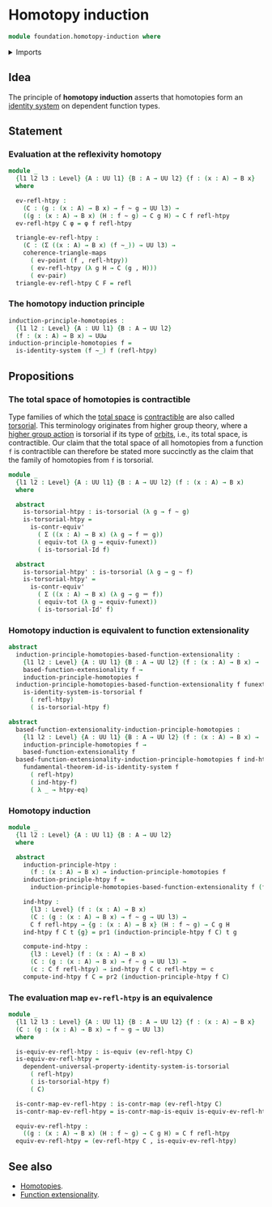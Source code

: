 # Homotopy induction

```agda
module foundation.homotopy-induction where
```

<details><summary>Imports</summary>

```agda
open import foundation.dependent-pair-types
open import foundation.function-extensionality
open import foundation.function-extensionality-axiom
open import foundation.identity-systems
open import foundation.universal-property-identity-systems
open import foundation.universe-levels

open import foundation-core.commuting-triangles-of-maps
open import foundation-core.contractible-maps
open import foundation-core.contractible-types
open import foundation-core.equivalences
open import foundation-core.function-types
open import foundation-core.functoriality-dependent-pair-types
open import foundation-core.homotopies
open import foundation-core.identity-types
open import foundation-core.torsorial-type-families
```

</details>

## Idea

The principle of **homotopy induction** asserts that homotopies form an
[identity system](foundation.identity-systems.md) on dependent function types.

## Statement

### Evaluation at the reflexivity homotopy

```agda
module _
  {l1 l2 l3 : Level} {A : UU l1} {B : A → UU l2} {f : (x : A) → B x}
  where

  ev-refl-htpy :
    (C : (g : (x : A) → B x) → f ~ g → UU l3) →
    ((g : (x : A) → B x) (H : f ~ g) → C g H) → C f refl-htpy
  ev-refl-htpy C φ = φ f refl-htpy

  triangle-ev-refl-htpy :
    (C : (Σ ((x : A) → B x) (f ~_)) → UU l3) →
    coherence-triangle-maps
      ( ev-point (f , refl-htpy))
      ( ev-refl-htpy (λ g H → C (g , H)))
      ( ev-pair)
  triangle-ev-refl-htpy C F = refl
```

### The homotopy induction principle

```agda
induction-principle-homotopies :
  {l1 l2 : Level} {A : UU l1} {B : A → UU l2}
  (f : (x : A) → B x) → UUω
induction-principle-homotopies f =
  is-identity-system (f ~_) f (refl-htpy)
```

## Propositions

### The total space of homotopies is contractible

Type families of which the [total space](foundation.dependent-pair-types.md) is
[contractible](foundation-core.contractible-types.md) are also called
[torsorial](foundation-core.torsorial-type-families.md). This terminology
originates from higher group theory, where a
[higher group action](higher-group-theory.higher-group-actions.md) is torsorial
if its type of [orbits](higher-group-theory.orbits-higher-group-actions.md),
i.e., its total space, is contractible. Our claim that the total space of all
homotopies from a function `f` is contractible can therefore be stated more
succinctly as the claim that the family of homotopies from `f` is torsorial.

```agda
module _
  {l1 l2 : Level} {A : UU l1} {B : A → UU l2} (f : (x : A) → B x)
  where

  abstract
    is-torsorial-htpy : is-torsorial (λ g → f ~ g)
    is-torsorial-htpy =
      is-contr-equiv'
        ( Σ ((x : A) → B x) (λ g → f ＝ g))
        ( equiv-tot (λ g → equiv-funext))
        ( is-torsorial-Id f)

  abstract
    is-torsorial-htpy' : is-torsorial (λ g → g ~ f)
    is-torsorial-htpy' =
      is-contr-equiv'
        ( Σ ((x : A) → B x) (λ g → g ＝ f))
        ( equiv-tot (λ g → equiv-funext))
        ( is-torsorial-Id' f)
```

### Homotopy induction is equivalent to function extensionality

```agda
abstract
  induction-principle-homotopies-based-function-extensionality :
    {l1 l2 : Level} {A : UU l1} {B : A → UU l2} (f : (x : A) → B x) →
    based-function-extensionality f →
    induction-principle-homotopies f
  induction-principle-homotopies-based-function-extensionality f funext-f =
    is-identity-system-is-torsorial f
      ( refl-htpy)
      ( is-torsorial-htpy f)

abstract
  based-function-extensionality-induction-principle-homotopies :
    {l1 l2 : Level} {A : UU l1} {B : A → UU l2} (f : (x : A) → B x) →
    induction-principle-homotopies f →
    based-function-extensionality f
  based-function-extensionality-induction-principle-homotopies f ind-htpy-f =
    fundamental-theorem-id-is-identity-system f
      ( refl-htpy)
      ( ind-htpy-f)
      ( λ _ → htpy-eq)
```

### Homotopy induction

```agda
module _
  {l1 l2 : Level} {A : UU l1} {B : A → UU l2}
  where

  abstract
    induction-principle-htpy :
      (f : (x : A) → B x) → induction-principle-homotopies f
    induction-principle-htpy f =
      induction-principle-homotopies-based-function-extensionality f (funext f)

    ind-htpy :
      {l3 : Level} (f : (x : A) → B x)
      (C : (g : (x : A) → B x) → f ~ g → UU l3) →
      C f refl-htpy → {g : (x : A) → B x} (H : f ~ g) → C g H
    ind-htpy f C t {g} = pr1 (induction-principle-htpy f C) t g

    compute-ind-htpy :
      {l3 : Level} (f : (x : A) → B x)
      (C : (g : (x : A) → B x) → f ~ g → UU l3) →
      (c : C f refl-htpy) → ind-htpy f C c refl-htpy ＝ c
    compute-ind-htpy f C = pr2 (induction-principle-htpy f C)
```

### The evaluation map `ev-refl-htpy` is an equivalence

```agda
module _
  {l1 l2 l3 : Level} {A : UU l1} {B : A → UU l2} {f : (x : A) → B x}
  (C : (g : (x : A) → B x) → f ~ g → UU l3)
  where

  is-equiv-ev-refl-htpy : is-equiv (ev-refl-htpy C)
  is-equiv-ev-refl-htpy =
    dependent-universal-property-identity-system-is-torsorial
      ( refl-htpy)
      ( is-torsorial-htpy f)
      ( C)

  is-contr-map-ev-refl-htpy : is-contr-map (ev-refl-htpy C)
  is-contr-map-ev-refl-htpy = is-contr-map-is-equiv is-equiv-ev-refl-htpy

  equiv-ev-refl-htpy :
    ((g : (x : A) → B x) (H : f ~ g) → C g H) ≃ C f refl-htpy
  equiv-ev-refl-htpy = (ev-refl-htpy C , is-equiv-ev-refl-htpy)
```

## See also

- [Homotopies](foundation.homotopies.md).
- [Function extensionality](foundation.function-extensionality.md).
